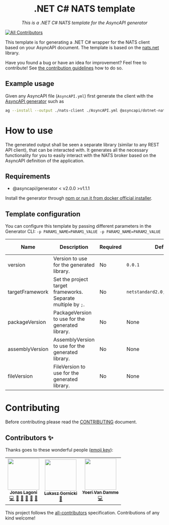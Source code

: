 <h1 align="center">.NET C# NATS template</h1>

<p align="center">
  <em>This is a .NET C# NATS template for the AsyncAPI generator</em>
</p>

<!-- ALL-CONTRIBUTORS-BADGE:START - Do not remove or modify this section -->
[![All Contributors](https://img.shields.io/badge/all_contributors-3-orange.svg?style=flat-square)](#contributors-)
<!-- ALL-CONTRIBUTORS-BADGE:END -->

This template is for generating a .NET C# wrapper for the NATS client based on your AsyncAPI document. The template is based on the [nats.net](https://github.com/nats-io/nats.net) library.

Have you found a bug or have an idea for improvement? Feel free to contribute! See [the contribution guidelines](#Contributing) how to do so.

## Example usage
Given any AsyncAPI file (`AsyncAPI.yml`) first generate the client with the [AsyncAPI generator](https://github.com/asyncapi/generator) such as 
```bash
ag --install --output ./nats-client ./AsyncAPI.yml @asyncapi/dotnet-nats-template
```

# How to use
The generated output shall be seen a separate library (similar to any REST API client), that can be interacted with. It generates all the necessary functionality for you to easily interact with the NATS broker based on the AsyncAPI definition of the application.

## Requirements
* @asyncapi/generator < v2.0.0 >v1.1.1

Install the generator through [npm or run it from docker official installer](https://github.com/asyncapi/generator#install).


## Template configuration

<!--  
This information should match the information provided in the template configuration under the `parameters` property.
-->

You can configure this template by passing different parameters in the Generator CLI: `-p PARAM1_NAME=PARAM1_VALUE -p PARAM2_NAME=PARAM2_VALUE`

Name | Description | Required | Default | Allowed Values | Example
---|---|---|---|---|---
version | Version to use for the generated library. | No | `0.0.1` | string | `1.0.1`
targetFramework | Set the project target frameworks. Separate multiple by `;`. | No | `netstandard2.0;netstandard2.1` | string | `net461`
packageVersion | PackageVersion to use for the generated library. | No | None | string | `1.0.1`
assemblyVersion | AssemblyVersion to use for the generated library. | No | None | string | `1.0.1.0`
fileVersion | FileVersion to use for the generated library. | No | None | string | `1.0.1.0`

# Contributing

Before contributing please read the [CONTRIBUTING](CONTRIBUTING.md) document.

## Contributors ✨

Thanks goes to these wonderful people ([emoji key](https://allcontributors.org/docs/en/emoji-key)):

<!-- ALL-CONTRIBUTORS-LIST:START - Do not remove or modify this section -->
<!-- prettier-ignore-start -->
<!-- markdownlint-disable -->
<table>
  <tr>
    <td align="center"><a href="https://github.com/jonaslagoni"><img src="https://avatars.githubusercontent.com/u/13396189?v=4?s=100" width="100px;" alt=""/><br /><sub><b>Jonas Lagoni</b></sub></a><br /><a href="https://github.com/asyncapi/dotnet-nats-template/commits?author=jonaslagoni" title="Code">💻</a> <a href="#maintenance-jonaslagoni" title="Maintenance">🚧</a> <a href="#question-jonaslagoni" title="Answering Questions">💬</a> <a href="#ideas-jonaslagoni" title="Ideas, Planning, & Feedback">🤔</a> <a href="https://github.com/asyncapi/dotnet-nats-template/commits?author=jonaslagoni" title="Documentation">📖</a> <a href="https://github.com/asyncapi/dotnet-nats-template/issues?q=author%3Ajonaslagoni" title="Bug reports">🐛</a></td>
    <td align="center"><a href="https://dev.to/derberg"><img src="https://avatars.githubusercontent.com/u/6995927?v=4?s=100" width="100px;" alt=""/><br /><sub><b>Lukasz Gornicki</b></sub></a><br /><a href="https://github.com/asyncapi/dotnet-nats-template/pulls?q=is%3Apr+reviewed-by%3Aderberg" title="Reviewed Pull Requests">👀</a></td>
    <td align="center"><a href="https://github.com/YoeriVD"><img src="https://avatars.githubusercontent.com/u/2865793?v=4?s=100" width="100px;" alt=""/><br /><sub><b>Yoeri Van Damme</b></sub></a><br /><a href="https://github.com/asyncapi/dotnet-nats-template/commits?author=YoeriVD" title="Code">💻</a></td>
  </tr>
</table>

<!-- markdownlint-restore -->
<!-- prettier-ignore-end -->

<!-- ALL-CONTRIBUTORS-LIST:END -->

This project follows the [all-contributors](https://github.com/all-contributors/all-contributors) specification. Contributions of any kind welcome!